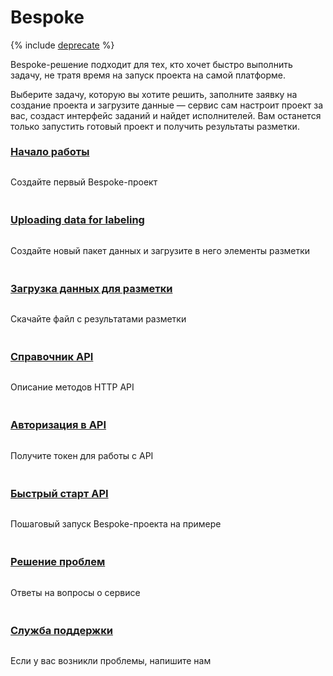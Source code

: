 <style scoped>
.grid-container {
  display: grid;
  grid-template-columns: repeat(auto-fit, minmax(300px, 1fr));
  column-gap: 50px;
  row-gap: 20px;
}
.grid-item {
  display: flex;
  flex-direction: column;
}
h2 {
  padding-top: 32px !important;
  margin-top: 0 !important;
}
h3 {
  padding-top: 8px !important;
  margin-top: 0 !important;
}
</style>

# Bespoke

{% include [deprecate](../../_includes/deprecate.md) %}

Bespoke-решение подходит для тех, кто хочет быстро выполнить задачу, не тратя время на запуск проекта на самой платформе.

Выберите задачу, которую вы хотите решить, заполните заявку на создание проекта и загрузите данные — сервис сам настроит проект за вас, создаст интерфейс заданий и найдет исполнителей. Вам останется только запустить готовый проект и получить результаты разметки.

<div class="grid-container">
    <div class="grid-item">
        <h3><a href="../concepts/quickstart">Начало работы</a></h3>
        <p>Создайте первый Bespoke-проект</p>
    </div>
    <div class="grid-item">
        <h3><a href="../concepts/add-task">Uploading data for labeling</a></h3>
        <p>Создайте новый пакет данных и загрузите в него элементы разметки</p>
    </div>
    <div class="grid-item">
        <h3><a href="../concepts/download-results">Загрузка данных для разметки</a></h3>
        <p>Скачайте файл с результатами разметки</p>
    </div>
    <div class="grid-item">
        <h3><a href="https://toloka.ai/ru/docs/toloka-apps/api/ref/index">Справочник API</a></h3>
        <p>Описание методов HTTP API</p>
    </div>
    <div class="grid-item">
        <h3><a href="https://toloka.ai/ru/docs/toloka-apps/api/concepts/authorization">Авторизация в API</a></h3>
        <p>Получите токен для работы с API</p>
    </div>
    <div class="grid-item">
        <h3><a href="https://toloka.ai/ru/docs/toloka-apps/api/concepts/quickstart-api">Быстрый старт API</a></h3>
        <p>Пошаговый запуск Bespoke-проекта на примере</p>
    </div>
    <div class="grid-item">
        <h3><a href="../concepts/troubleshooting">Решение проблем</a></h3>
        <p>Ответы на вопросы о сервисе</p>
    </div>
    <div class="grid-item">
        <h3><a href="../concepts/support">Служба поддержки</a></h3>
        <p>Если у вас возникли проблемы, напишите нам</p>
    </div>
</div>